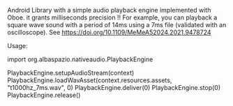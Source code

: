 Android Library with a simple audio playback engine implemented with Oboe.
it grants milliseconds precision !!
For example, you can playback a square wave sound with a period of 14ms using a 7ms file (validated with an oscilloscope). 
See https://doi.org/10.1109/MeMeA52024.2021.9478724


Usage:

import org.albaspazio.nativeaudio.PlaybackEngine

PlaybackEngine.setupAudioStream(context)
PlaybackEngine.loadWavAsset(context.resources.assets, "t1000hz_7ms.wav", 0)
PlaybackEngine.deliver(0)
PlaybackEngine.stop(0)
PlaybackEngine.release()
